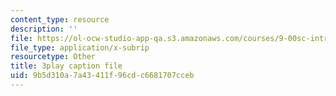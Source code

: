 ```yaml
---
content_type: resource
description: ''
file: https://ol-ocw-studio-app-qa.s3.amazonaws.com/courses/9-00sc-introduction-to-psychology-fall-2011/9b5d310a7a43411f96cdc6681707cceb_MYMYXhR2Ppw.srt
file_type: application/x-subrip
resourcetype: Other
title: 3play caption file
uid: 9b5d310a-7a43-411f-96cd-c6681707cceb
---
```

